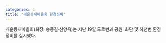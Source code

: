 ```yaml
---
categories: c
title: "개운동새마을회 환경정비"
---
```

개운동새마을회(회장: 송중길·신양옥)는 지난 19일 도로변과 공원, 화단 및 하천변 환경정비를 실시했다.
